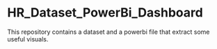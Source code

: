 # HR_Dataset_PowerBi_Dashboard
This repository contains a dataset and a powerbi file that extract some useful visuals.
